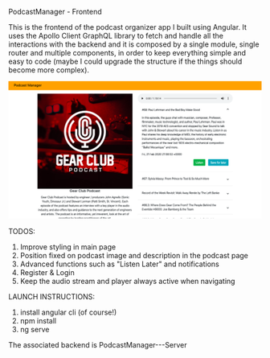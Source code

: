 PodcastManager - Frontend 

This is the frontend of the podcast organizer app I built using Angular. It uses the Apollo Client GraphQL library to fetch and handle all the interactions with the backend and it is composed by a single module, single router and multiple components, in order to keep everything simple and easy to code (maybe I could upgrade the structure if the things should become more complex).

![](github/preview.png)

TODOS:
  1) Improve styling in main page
  2) Position fixed on podcast image and description in the podcast page
  3) Advanced functions such as "Listen Later" and notifications
  4) Register & Login
  5) Keep the audio stream and player always active when navigating

LAUNCH INSTRUCTIONS:
  1) install angular cli (of course!)
  2) npm install
  3) ng serve
  
The associated backend is PodcastManager---Server
  
